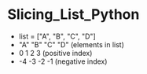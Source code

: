 # Slicing_List_Python
- list = ["A", "B", "C", "D"]
- "A"  "B"  "C"  "D" (elements in list)
-  0       1    2    3  (positive index)
- -4   -3   -2   -1  (negative index)
